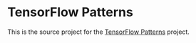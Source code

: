 # TensorFlow Patterns

This is the source project for
the [TensorFlow Patterns](http://www.tensorflowpatterns.org)
project.
